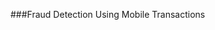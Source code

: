 ###Fraud Detection Using Mobile Transactions

<p align='justify>This project focuses on detecting fraudulent transactions in mobile money operations using supervised machine learning techniques. The dataset was obtained from Kaggle and processed through data cleaning, exploratory analysis, model building, and evaluation.

#Objective
To build a machine learning model that can accurately classify whether a transaction is fraudulent based on transaction features, and deploy a working prototype with a dashboard for visualization and predictions.

#Dataset
Source: Kaggle - Mobile Money Fraud Detection

#Features:
type: Type of transaction (e.g., CASH_OUT, TRANSFER)
amount: Amount involved in the transaction
oldbalanceOrg, newbalanceOrig, oldbalanceDest, newbalanceDest: Balance before and after the transaction
isFraud: Target variable (1 for fraud, 0 for normal)

#Project Pipeline
1. Data Preprocessing
-Loaded dataset using pandas
-Handled missing values
-Encoded categorical variables using LabelEncoder
-Scaled features with StandardScaler
-Handled class imbalance using SMOTE

2. Exploratory Data Analysis (EDA)
-Distribution of fraud vs. non-fraud transactions
-Correlation heatmaps
-Insights on transaction types and their fraud likelihood

3. Model Building
-Trained multiple models:
  -Logistic Regression
  -XGBoost

-Used metrics like:
  -Accuracy
  -Confusion Matrix
  -ROC-AUC
  -Classification Report

4. Evaluation
-Compared model performance
-Identified XGBoost as the most accurate and reliable model

#Technologies Used
-Python
-Pandas, NumPy, Seaborn, Matplotlib
-Scikit-learn
-XGBoost
-Imbalanced-learn (SMOTE)</p>

